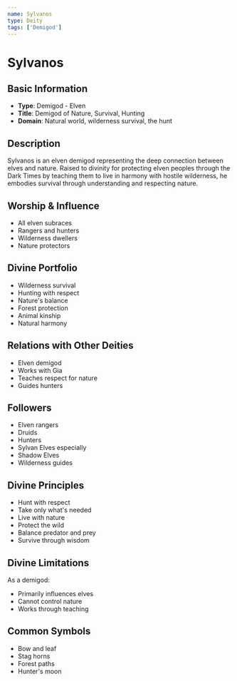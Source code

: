 ```yaml
---
name: Sylvanos
type: Deity
tags: ['Demigod']
---
```


# Sylvanos

## Basic Information
- **Type**: Demigod - Elven
- **Title**: Demigod of Nature, Survival, Hunting
- **Domain**: Natural world, wilderness survival, the hunt

## Description
Sylvanos is an elven demigod representing the deep connection between elves and nature. Raised to divinity for protecting elven peoples through the Dark Times by teaching them to live in harmony with hostile wilderness, he embodies survival through understanding and respecting nature.

## Worship & Influence
- All elven subraces
- Rangers and hunters
- Wilderness dwellers
- Nature protectors

## Divine Portfolio
- Wilderness survival
- Hunting with respect
- Nature's balance
- Forest protection
- Animal kinship
- Natural harmony

## Relations with Other Deities
- Elven demigod
- Works with Gia
- Teaches respect for nature
- Guides hunters

## Followers
- Elven rangers
- Druids
- Hunters
- Sylvan Elves especially
- Shadow Elves
- Wilderness guides

## Divine Principles
- Hunt with respect
- Take only what's needed
- Live with nature
- Protect the wild
- Balance predator and prey
- Survive through wisdom

## Divine Limitations
As a demigod:
- Primarily influences elves
- Cannot control nature
- Works through teaching

## Common Symbols
- Bow and leaf
- Stag horns
- Forest paths
- Hunter's moon